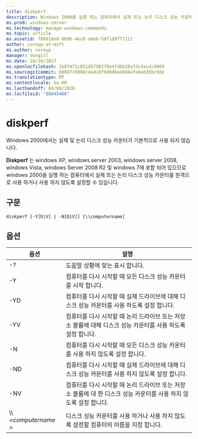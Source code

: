 ```yaml
---
title: diskperf
description: Windows 2000를 실행 하는 컴퓨터에서 실제 또는 논리 디스크 성능 카운터를 원격으로 사용 하거나 사용 하지 않도록 설정 하는 데 사용할 수 있는 diskperf에 대 한 Windows 명령 항목입니다.
ms.prod: windows-server
ms.technology: manage-windows-commands
ms.topic: article
ms.assetid: f06916e8-069b-4ec8-a6eb-59f1d9f77111
author: coreyp-at-msft
ms.author: coreyp
manager: dongill
ms.date: 10/16/2017
ms.openlocfilehash: 1b07471c051d57d0279e4fd8b38afdc4acdc4069
ms.sourcegitcommit: b00d7c8968c4adc8f699dbee694afe6ed36bc9de
ms.translationtype: MT
ms.contentlocale: ko-KR
ms.lasthandoff: 04/08/2020
ms.locfileid: "80845466"
---
```

# <a name="diskperf"></a>diskperf

Windows 2000에서는 실제 및 논리 디스크 성능 카운터가 기본적으로 사용 되지 않습니다.

**Diskperf** 는 windows XP, windows server 2003, windows server 2008, windows Vista, windows Server 2008 R2 및 windows 7에 포함 되어 있으므로 windows 2000을 실행 하는 컴퓨터에서 실제 또는 논리 디스크 성능 카운터를 원격으로 사용 하거나 사용 하지 않도록 설정할 수 있습니다.

## <a name="syntax"></a>구문

```
diskperf [-Y[D|V] | -N[D|V]] [\\computername]
```

## <a name="options"></a>옵션

|옵션|설명|
|------|-----------|
|-?|도움말 상황에 맞는 표시 합니다.|
|-Y|컴퓨터를 다시 시작할 때 모든 디스크 성능 카운터를 시작 합니다.|
|-YD|컴퓨터를 다시 시작할 때 실제 드라이브에 대해 디스크 성능 카운터를 사용 하도록 설정 합니다.|
|-YV|컴퓨터를 다시 시작할 때 논리 드라이브 또는 저장소 볼륨에 대해 디스크 성능 카운터를 사용 하도록 설정 합니다.|
|-N|컴퓨터를 다시 시작할 때 모든 디스크 성능 카운터를 사용 하지 않도록 설정 합니다.|
|-ND|컴퓨터를 다시 시작할 때 실제 드라이브에 대해 디스크 성능 카운터를 사용 하지 않도록 설정 합니다.|
|-NV|컴퓨터를 다시 시작할 때 논리 드라이브 또는 저장소 볼륨에 대 한 디스크 성능 카운터를 사용 하지 않도록 설정 합니다.|
|\\\\ *\<computername >*|디스크 성능 카운터를 사용 하거나 사용 하지 않도록 설정할 컴퓨터의 이름을 지정 합니다.|